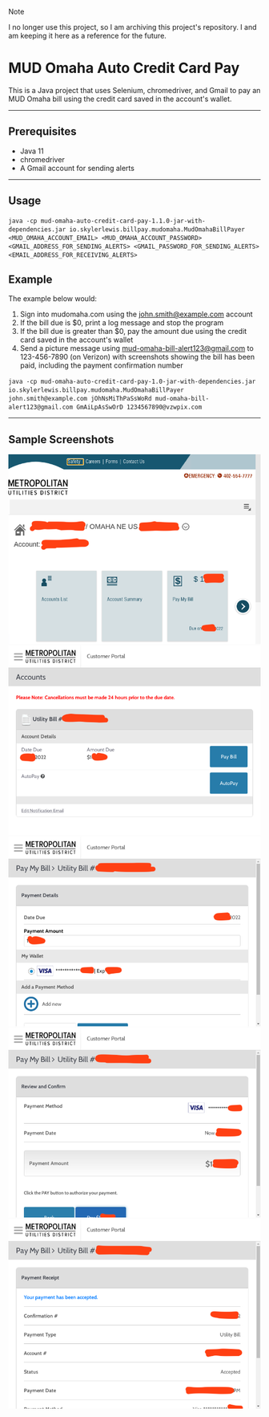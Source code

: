 > [!NOTE]
> I no longer use this project, so I am archiving this project's repository. I and am keeping it here as a reference for the future.

# MUD Omaha Auto Credit Card Pay

This is a Java project that uses Selenium, chromedriver, and Gmail to pay an MUD Omaha bill using the credit card saved in the account's wallet.

---
## Prerequisites
- Java 11
- chromedriver
- A Gmail account for sending alerts
---

## Usage
`java -cp mud-omaha-auto-credit-card-pay-1.1.0-jar-with-dependencies.jar io.skylerlewis.billpay.mudomaha.MudOmahaBillPayer <MUD_OMAHA_ACCOUNT_EMAIL> <MUD_OMAHA_ACCOUNT_PASSWORD> <GMAIL_ADDRESS_FOR_SENDING_ALERTS> <GMAIL_PASSWORD_FOR_SENDING_ALERTS> <EMAIL_ADDRESS_FOR_RECEIVING_ALERTS>`

## Example
The example below would:
1. Sign into mudomaha.com using the john.smith@example.com account
2. If the bill due is $0, print a log message and stop the program
3. If the bill due is greater than $0, pay the amount due using the credit card saved in the account's wallet
4. Send a picture message using mud-omaha-bill-alert123@gmail.com to 123-456-7890 (on Verizon) with screenshots showing the bill has been paid, including the payment confirmation number

`java -cp mud-omaha-auto-credit-card-pay-1.0-jar-with-dependencies.jar io.skylerlewis.billpay.mudomaha.MudOmahaBillPayer john.smith@example.com jOhNsMiThPaSsWoRd mud-omaha-bill-alert123@gmail.com GmAiLpAsSwOrD 1234567890@vzwpix.com`

---
## Sample Screenshots

![Step 1](docs/screenshots/Step1.png)
![Step 2](docs/screenshots/Step2.png)
![Step 3](docs/screenshots/Step3.png)
![Step 4](docs/screenshots/Step4.png)
![Step 5](docs/screenshots/Step5.png)

